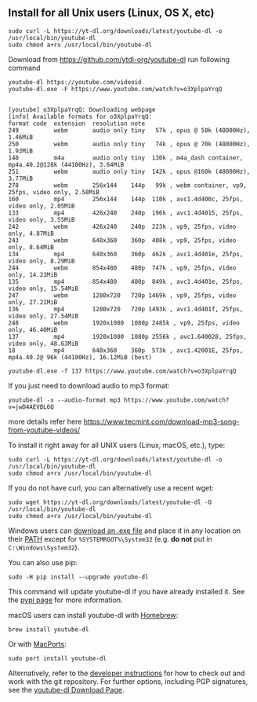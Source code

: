 ## Install for all Unix users (Linux, OS X, etc)
```
sudo curl -L https://yt-dl.org/downloads/latest/youtube-dl -o /usr/local/bin/youtube-dl
sudo chmod a+rx /usr/local/bin/youtube-dl
```

Download from https://github.com/ytdl-org/youtube-dl
run following command 
```
youtube-dl https://youtube.com/videoid
youtube-dl.exe -F https://www.youtube.com/watch?v=o3XplpaYrqQ


[youtube] o3XplpaYrqQ: Downloading webpage
[info] Available formats for o3XplpaYrqQ:
format code  extension  resolution note
249          webm       audio only tiny   57k , opus @ 50k (48000Hz), 1.46MiB
250          webm       audio only tiny   74k , opus @ 70k (48000Hz), 1.93MiB
140          m4a        audio only tiny  130k , m4a_dash container, mp4a.40.2@128k (44100Hz), 3.64MiB
251          webm       audio only tiny  142k , opus @160k (48000Hz), 3.77MiB
278          webm       256x144    144p   99k , webm container, vp9, 25fps, video only, 2.58MiB
160          mp4        256x144    144p  110k , avc1.4d400c, 25fps, video only, 2.05MiB
133          mp4        426x240    240p  196k , avc1.4d4015, 25fps, video only, 3.55MiB
242          webm       426x240    240p  223k , vp9, 25fps, video only, 4.87MiB
243          webm       640x360    360p  408k , vp9, 25fps, video only, 8.64MiB
134          mp4        640x360    360p  462k , avc1.4d401e, 25fps, video only, 8.29MiB
244          webm       854x480    480p  747k , vp9, 25fps, video only, 14.23MiB
135          mp4        854x480    480p  849k , avc1.4d401e, 25fps, video only, 15.54MiB
247          webm       1280x720   720p 1469k , vp9, 25fps, video only, 27.21MiB
136          mp4        1280x720   720p 1493k , avc1.4d401f, 25fps, video only, 27.54MiB
248          webm       1920x1080  1080p 2485k , vp9, 25fps, video only, 46.40MiB
137          mp4        1920x1080  1080p 2556k , avc1.640028, 25fps, video only, 48.63MiB
18           mp4        640x360    360p  573k , avc1.42001E, 25fps, mp4a.40.2@ 96k (44100Hz), 16.12MiB (best)

youtube-dl.exe -f 137 https://www.youtube.com/watch?v=o3XplpaYrqQ
```
If you just need to download audio to mp3 format:
```
youtube-dl -x --audio-format mp3 https://www.youtube.com/watch?v=jwD4AEVBL6Q
```
more details refer here https://www.tecmint.com/download-mp3-song-from-youtube-videos/

To install it right away for all UNIX users (Linux, macOS, etc.), type:

    sudo curl -L https://yt-dl.org/downloads/latest/youtube-dl -o /usr/local/bin/youtube-dl
    sudo chmod a+rx /usr/local/bin/youtube-dl

If you do not have curl, you can alternatively use a recent wget:

    sudo wget https://yt-dl.org/downloads/latest/youtube-dl -O /usr/local/bin/youtube-dl
    sudo chmod a+rx /usr/local/bin/youtube-dl

Windows users can [download an .exe file](https://yt-dl.org/latest/youtube-dl.exe) and place it in any location on their [PATH](https://en.wikipedia.org/wiki/PATH_%28variable%29) except for `%SYSTEMROOT%\System32` (e.g. **do not** put in `C:\Windows\System32`).

You can also use pip:

    sudo -H pip install --upgrade youtube-dl
    
This command will update youtube-dl if you have already installed it. See the [pypi page](https://pypi.python.org/pypi/youtube_dl) for more information.

macOS users can install youtube-dl with [Homebrew](https://brew.sh/):

    brew install youtube-dl

Or with [MacPorts](https://www.macports.org/):

    sudo port install youtube-dl

Alternatively, refer to the [developer instructions](#developer-instructions) for how to check out and work with the git repository. For further options, including PGP signatures, see the [youtube-dl Download Page](https://ytdl-org.github.io/youtube-dl/download.html).
